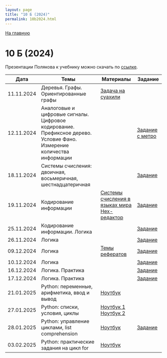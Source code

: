 ```yaml
---
layout: page
title: "10 Б (2024)"
permalink: 10b2024.html
---
```

[На главную](https://pkholyavin.github.io)

# 10 Б (2024)

Презентации Полякова к учебнику можно скачать по [ссылке](http://kpolyakov.spb.ru/school/basebook/slides.htm).

| Дата | Темы | Материалы | Задание |
|---|---|---|---|
|11.11.2024|Деревья. Графы. Ориентированные графы|[Задача на суахили](kibuzi.html)||
|12.11.2024|Аналоговые и цифровые сигналы.<br>   Цифровое кодирование. Префиксное дерево. Условие Фано.<br> Измерение количества информации||[Задание с метро](metro_task.html)|
|18.11.2024|Системы счисления: двоичная, восьмеричная, шестнадцатеричная||[Задание](10b_task_18112024.html)|
|19.11.2024|Кодирование информации|[Системы счисления в языках мира](numerals.html)<br>[Hex-редактор](https://mh-nexus.de/en/downloads.php?product=HxD20)|[Задание](10b_task_19112024.html)|
|25.11.2024|Кодирование информации. Логика||[Задание](10b_task_25112024.html)|
|26.11.2024|Логика||[Задание](10b_task_26112024.html)|
|09.12.2024|Логика|[Темы рефератов](10b_essays.html)|[Задание](10b_task_09122024.html)|
|10.12.2024|Логика||[Задание](10b_task_10122024.html)|
|16.12.2024|Логика. Практика||[Задание](10b_task_16122024.html)|
|17.12.2024|Логика. Практика||[Задание](10b_task_17122024.html)|
|21.01.2025|Python: переменные, арифметика, ввод и вывод|[Ноутбук](https://colab.research.google.com/github/PKholyavin/compsci/blob/main/ipynb/variables.ipynb)||
|27.01.2025|Python: списки, условия, циклы|[Ноутбук 1](https://colab.research.google.com/github/PKholyavin/compsci/blob/main/ipynb/lists_and_conditions.ipynb)<br>[Ноутбук 2](https://colab.research.google.com/github/PKholyavin/compsci/blob/main/ipynb/loops.ipynb)||
|28.01.2025|Python: управление циклами, list comprehension|[Ноутбук](https://colab.research.google.com/github/PKholyavin/compsci/blob/main/ipynb/comprehension.ipynb)|[Задание](10b_task_28012025.html)|
|03.02.2025|Python: практические задания на цикл for|[Ноутбук](https://colab.research.google.com/github/PKholyavin/compsci/blob/main/ipynb/loops_practice.ipynb)||